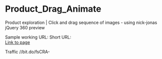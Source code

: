 # Product_Drag_Animate
Product exploration | Click and drag sequence of images - using nick-jonas  jQuery 360 preview 

Sample working URL:
Short URL:	
[Link to page](https://biochromatic.com/hosted/drag360/product_dragAnimate.html)


Traffic //bit.do/fsCRA-
